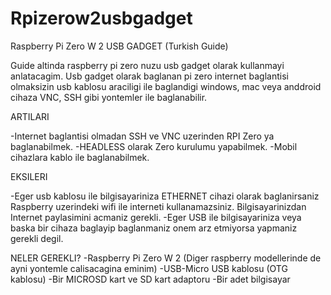 # Rpizerow2usbgadget
Raspberry Pi Zero W 2 USB GADGET (Turkish Guide)

Guide altinda raspberry pi zero nuzu usb gadget olarak kullanmayi anlatacagim. Usb gadget olarak baglanan pi zero internet baglantisi olmaksizin usb kablosu araciligi ile baglandigi windows, mac veya anddroid cihaza VNC, SSH gibi yontemler ile baglanabilir.

ARTILARI

-Internet baglantisi olmadan SSH ve VNC uzerinden RPI Zero ya baglanabilmek.
-HEADLESS olarak Zero kurulumu yapabilmek.
-Mobil cihazlara kablo ile baglanabilmek.

EKSILERI

-Eger usb kablosu ile bilgisayariniza ETHERNET cihazi olarak baglanirsaniz Raspberry uzerindeki wifi ile interneti kullanamazsiniz. Bilgisayarinizdan Internet paylasimini acmaniz gerekli.
-Eger USB ile bilgisayariniza veya baska bir cihaza baglayip baglanmaniz onem arz etmiyorsa yapmaniz gerekli degil.

NELER GEREKLI?
-Raspberry Pi Zero W 2 (Diger raspberry modellerinde de ayni yontemle calisacagina eminim)
-USB-Micro USB kablosu (OTG kablosu)
-Bir MICROSD kart ve SD kart adaptoru
-Bir adet bilgisayar

